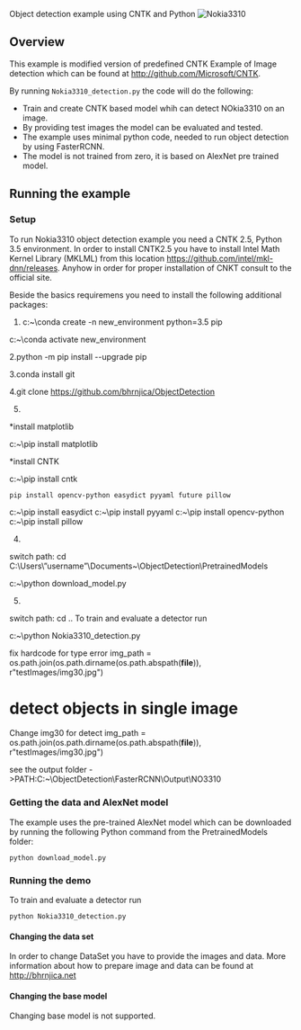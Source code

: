 Object detection example using CNTK and Python
![Nokia3310](https://github.com/bhrnjica/ObjectDetection/blob/master/nokiasamplerecogn.png)

## Overview

This example is modified version of predefined CNTK Example of Image detection which can be found at http://github.com/Microsoft/CNTK.

By running `Nokia3310_detection.py` the code will do the following:

* Train and create CNTK based model whih can detect NOkia3310 on an image.
* By providing test images the model can be evaluated and tested.
* The example uses minimal python code, needed to run object detection by using FasterRCNN.
* The model is not trained from zero, it is based on AlexNet pre trained model.


## Running the example

### Setup

To run Nokia3310 object detection example you need a CNTK 2.5, Python 3.5 environment. In order to install CNTK2.5 you have to install Intel Math Kernel Library (MKLML) from this location https://github.com/intel/mkl-dnn/releases. Anyhow in order for proper installation of CNKT consult to the official site. 

Beside the basics requiremens you need to install the following additional packages:


1. c:\~\conda create -n new_environment python=3.5 pip
 
 c:\~\conda activate new_environment
 
2.python -m pip install --upgrade pip

3.conda install git
 
4.git clone https://github.com/bhrnjica/ObjectDetection

5. 
*install matplotlib
 
 c:\~\pip install matplotlib


*install CNTK
 
 c:\~\pip install cntk
 
```
pip install opencv-python easydict pyyaml future pillow
```
 c:\~\pip install easydict
 c:\~\pip install pyyaml
 c:\~\pip install opencv-python
 c:\~\pip install pillow

4.
switch path:
 cd  C:\Users\”username”\Documents\~\ObjectDetection\PretrainedModels
 
 
 c:\~\python  download_model.py 

5.
switch path:
 cd ..
 To train and evaluate a detector run
 
 c:\~\python Nokia3310_detection.py
 
 fix hardcode for type error
 img_path = os.path.join(os.path.dirname(os.path.abspath(__file__)), r"testImages/img30.jpg")

# detect objects in single image

Change img30 for detect
img_path = os.path.join(os.path.dirname(os.path.abspath(__file__)), r"testImages/img30.jpg")


see the output folder ->PATH:C:\~\ObjectDetection\FasterRCNN\Output\NO3310

### Getting the data and AlexNet model

The example uses the pre-trained AlexNet model which can be downloaded by running the following Python command from the PretrainedModels folder:

`python download_model.py`

### Running the demo

To train and evaluate a detector run

`python Nokia3310_detection.py`

#### Changing the data set

In order to change DataSet you have to provide the images and data. More information about how to prepare image and data can be found at http://bhrnjica.net  


#### Changing the base model

Changing base model is not supported. 
